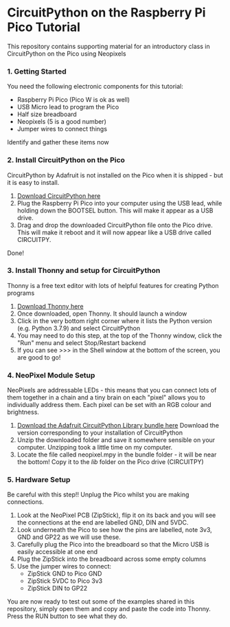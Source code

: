# CircuitPython on the Raspberry Pi Pico Tutorial

This repository contains supporting material for an introductory class in CircuitPython on the Pico using Neopixels 

### 1. Getting Started

You need the following electronic components for this tutorial:
- Raspberry Pi Pico (Pico W is ok as well)
- USB Micro lead to program the Pico
- Half size breadboard
- Neopixels (5 is a good number)
- Jumper wires to connect things

Identify and gather these items now

### 2. Install CircuitPython on the Pico

CircuitPython by Adafruit is not installed on the Pico when it is shipped - but it is easy to install.

1. [Download CircuitPython here](https://circuitpython.org/board/raspberry_pi_pico/)
2. Plug the Raspberry Pi Pico into your computer using the USB lead, while holding down the BOOTSEL button. This will make it appear as a USB drive.
3. Drag and drop the downloaded CircuitPython file onto the Pico drive. This will make it reboot and it will now appear like a USB drive called CIRCUITPY.

Done!

### 3. Install Thonny and setup for CircuitPython

Thonny is a free text editor with lots of helpful features for creating Python programs

1. [Download Thonny here](https://thonny.org/)
2. Once downloaded, open Thonny. It should launch a window
3. Click in the very bottom right corner where it lists the Python version (e.g. Python 3.7.9) and select CircuitPython
4. You may need to do this step, at the top of the Thonny window, click the "Run" menu and select Stop/Restart backend
5. If you can see >>> in the Shell window at the bottom of the screen, you are good to go!

### 4. NeoPixel Module Setup

NeoPixels are addressable LEDs - this means that you can connect lots of them together in a chain and a tiny brain on each "pixel" allows you to individually address them. Each pixel can be set with an RGB colour and brightness. 

1. [Download the Adafruit CircuitPython Library bundle here](https://circuitpython.org/libraries) Download the version corresponding to your installation of CircuitPython
2. Unzip the downloaded folder and save it somewhere sensible on your computer. Unzipping took a little time on my computer.
3. Locate the file called neopixel.mpy in the bundle folder - it will be near the bottom! Copy it to the *lib* folder on the Pico drive (CIRCUITPY)

### 5. Hardware Setup

Be careful with this step!! Unplug the Pico whilst you are making connections.

1. Look at the NeoPixel PCB (ZipStick), flip it on its back and you will see the connections at the end are labelled GND, DIN and 5VDC.
2. Look underneath the Pico to see how the pins are labelled, note 3v3, GND and GP22 as we will use these.
2. Carefully plug the Pico into the breadboard so that the Micro USB is easily accessible at one end
3. Plug the ZipStick into the breadboard across some empty columns
4. Use the jumper wires to connect:
    - ZipStick GND to Pico GND
    - ZipStick 5VDC to Pico 3v3
    - ZipStick DIN to GP22

You are now ready to test out some of the examples shared in this repository, simply open them and copy and paste the code into Thonny. Press the RUN button to see what they do.
